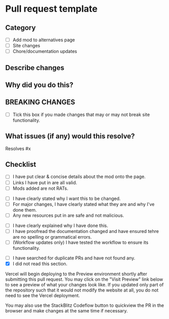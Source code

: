 # Pull request template

## Category

<!-- Make sure the marked category is correct! This is important as your pull request will automatically label your PR and request reviewers!-->

- [ ] Add mod to alternatives page
- [ ] Site changes
- [ ] Chore/documentation updates

## Describe changes

<!-- Describe your changes -->

## Why did you do this?

<!-- If you added a mod to alternatives page, why did you add that mod? -->
<!-- If you made some changes to the site, why and how would this effect the current site? -->
<!-- If you did chore/documentation updates, why so and how will this help? -->

## BREAKING CHANGES

- [ ] Tick this box if you made changes that may or may not break site functionality.

<!-- List breaking changes above this line and why this is necessary. -->

## What issues (if any) would this resolve?

Resolves #x

<!-- add more above if necessary -->

## Checklist

<!-- For adding mods to the alternatives page -->

- [ ] I have put clear & concise details about the mod onto the page.
- [ ] Links I have put in are all valid.
- [ ] Mods added are not RATs.

<!-- For site changes -->

- [ ] I have clearly stated why I want this to be changed.
- [ ] For major changes, I have clearly stated what they are and why I've done them.
- [ ] Any new resources put in are safe and not malicious.

<!-- For chore/doc updates -->

- [ ] I have clearly explained why I have done this.
- [ ] I have proofread the documentation changed and have ensured tehre are no spelling or grammatical errors.
- [ ] (Workflow updates only) I have tested the workflow to ensure its functionality.

<!-- For all -->

- [ ] I have searched for duplicate PRs and have not found any.
- [x] I did not read this section.

Vercel will begin deploying to the Preview environment shortly after submitting this pull request. You may click on the "Visit Preview" link below to see a preview of what your changes look like.
If you updated only part of the repository such that it would not modify the website at all, you do not need to see the Vercel deployment.

You may also use the StackBlitz Codeflow button to quickview the PR in the browser and make changes at the same time if necessary.

